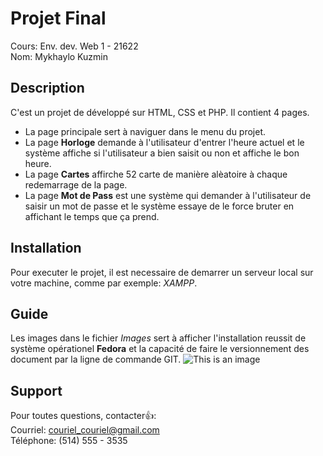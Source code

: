 # Projet Final
Cours: Env. dev. Web 1 - 21622<br>
Nom: Mykhaylo Kuzmin

## Description
C'est un projet de développé sur HTML, CSS et PHP. Il contient 4 pages. 
- La page principale sert à naviguer dans le menu du projet. 
- La page **Horloge** demande à l'utilisateur d'entrer l'heure actuel et le système affiche si l'utilisateur a bien saisit ou non et affiche le bon heure. 
- La page **Cartes** affirche 52 carte de manière alèatoire à chaque redemarrage de la page. 
- La page **Mot de Pass** est une système qui demander à l'utilisateur de saisir un mot de passe et le système essaye de le force bruter en affichant le temps que ça prend.

## Installation
Pour executer le projet, il est necessaire de demarrer un serveur local sur votre machine, comme par exemple: _XAMPP_.

## Guide
Les images dans le fichier _Images_ sert à afficher l'installation reussit de système opérationel **Fedora** et la capacité de faire le versionnement des document par la ligne de commande GIT.
![This is an image](https://i.imgur.com/rPOukrs.png)

## Support
Pour toutes questions, contacter:+1::<br>
Courriel: couriel_couriel@gmail.com<br>
Téléphone: (514) 555 - 3535<br>
